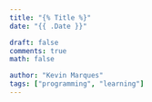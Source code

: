 ```yaml
---
title: "{% Title %}"
date: "{{ .Date }}"

draft: false
comments: true
math: false

author: "Kevin Marques"
tags: ["programming", "learning"]
---
```

